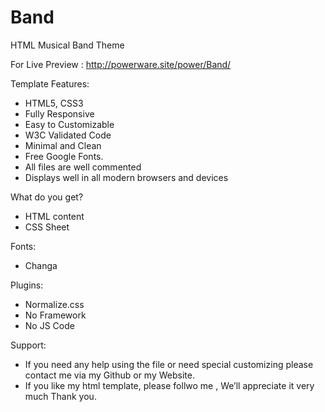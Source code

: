 # Band
HTML Musical Band Theme

For Live Preview : 
http://powerware.site/power/Band/

Template Features:
- HTML5, CSS3
- Fully Responsive
- Easy to Customizable
- W3C Validated Code
- Minimal and Clean
- Free Google Fonts.
- All files are well commented
- Displays well in all modern browsers and devices

What do you get?
- HTML content
- CSS Sheet

Fonts:
- Changa

Plugins:
- Normalize.css
- No Framework
- No JS Code

Support: 
- If you need any help using the file or need special customizing please contact me via my Github or my Website.
- If you like my  html template, please follwo me , We’ll appreciate it very much Thank you.
